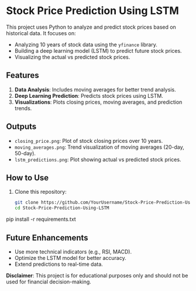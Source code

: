# Stock Price Prediction Using LSTM

This project uses Python to analyze and predict stock prices based on historical data. It focuses on:
- Analyzing 10 years of stock data using the `yfinance` library.
- Building a deep learning model (LSTM) to predict future stock prices.
- Visualizing the actual vs predicted stock prices.

## Features
1. **Data Analysis**: Includes moving averages for better trend analysis.
2. **Deep Learning Prediction**: Predicts stock prices using LSTM.
3. **Visualizations**: Plots closing prices, moving averages, and prediction trends.

## Outputs
- `closing_price.png`: Plot of stock closing prices over 10 years.
- `moving_averages.png`: Trend visualization of moving averages (20-day, 50-day).
- `lstm_predictions.png`: Plot showing actual vs predicted stock prices.

## How to Use
1. Clone this repository:
   ```bash
   git clone https://github.com/YourUsername/Stock-Price-Prediction-Using-LSTM.git
   cd Stock-Price-Prediction-Using-LSTM
pip install -r requirements.txt

## Future Enhancements
- Use more technical indicators (e.g., RSI, MACD).
- Optimize the LSTM model for better accuracy.
- Extend predictions to real-time data.

**Disclaimer**: This project is for educational purposes only and should not be used for financial decision-making.
